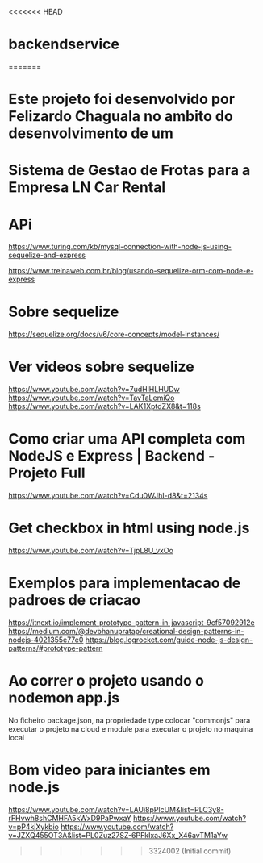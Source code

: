 <<<<<<< HEAD
# backendservice
=======
# Este projeto foi desenvolvido por Felizardo Chaguala no ambito do desenvolvimento de um 
# Sistema de Gestao de Frotas para a Empresa LN Car Rental 

# APi
https://www.turing.com/kb/mysql-connection-with-node-js-using-sequelize-and-express

https://www.treinaweb.com.br/blog/usando-sequelize-orm-com-node-e-express

# Sobre sequelize
https://sequelize.org/docs/v6/core-concepts/model-instances/

# Ver videos sobre sequelize
https://www.youtube.com/watch?v=7udHlHLHUDw
https://www.youtube.com/watch?v=TavTaLemiQo
https://www.youtube.com/watch?v=LAK1XptdZX8&t=118s

# Como criar uma API completa com NodeJS e Express | Backend - Projeto Full
https://www.youtube.com/watch?v=Cdu0WJhI-d8&t=2134s

# Get checkbox in html using node.js
https://www.youtube.com/watch?v=TjpL8U_vxOo

# Exemplos para implementacao de padroes de criacao
https://itnext.io/implement-prototype-pattern-in-javascript-9cf57092912e
https://medium.com/@devbhanupratap/creational-design-patterns-in-nodejs-4021355e77e0
https://blog.logrocket.com/guide-node-js-design-patterns/#prototype-pattern

# Ao correr o projeto usando o nodemon app.js
No ficheiro package.json, na propriedade type colocar "commonjs" para executar o projeto na cloud e module para executar o projeto no maquina local
 
# Bom video para iniciantes em node.js
https://www.youtube.com/watch?v=LAUi8pPlcUM&list=PLC3y8-rFHvwh8shCMHFA5kWxD9PaPwxaY
https://www.youtube.com/watch?v=pP4kjXykbio
https://www.youtube.com/watch?v=JZXQ455OT3A&list=PL0Zuz27SZ-6PFkIxaJ6Xx_X46avTM1aYw
>>>>>>> 3324002 (Initial commit)
